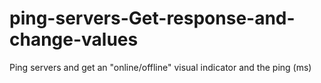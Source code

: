 # ping-servers-Get-response-and-change-values
<p>
  Ping servers and get an "online/offline" visual indicator and the ping (ms)
</p>
  
